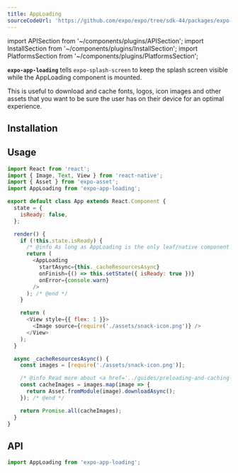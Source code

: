 ```yaml
---
title: AppLoading
sourceCodeUrl: 'https://github.com/expo/expo/tree/sdk-44/packages/expo-app-loading'
---
```


import APISection from '~/components/plugins/APISection';
import InstallSection from '~/components/plugins/InstallSection';
import PlatformsSection from '~/components/plugins/PlatformsSection';

**`expo-app-loading`** tells `expo-splash-screen` to keep the splash screen visible while the AppLoading component is mounted.

This is useful to download and cache fonts, logos, icon images and other assets that you want to be sure the user has on their device for an optimal experience.

<PlatformsSection android emulator ios simulator web />

## Installation

<InstallSection packageName="expo-app-loading" />

## Usage

<!-- prettier-ignore -->
```javascript
import React from 'react';
import { Image, Text, View } from 'react-native';
import { Asset } from 'expo-asset';
import AppLoading from 'expo-app-loading';

export default class App extends React.Component {
  state = {
    isReady: false,
  };

  render() {
    if (!this.state.isReady) {
      /* @info As long as AppLoading is the only leaf/native component that has been mounted, the loading screen will remain visible */
      return (
        <AppLoading
          startAsync={this._cacheResourcesAsync}
          onFinish={() => this.setState({ isReady: true })}
          onError={console.warn}
        />
      ); /* @end */
    }

    return (
      <View style={{ flex: 1 }}>
        <Image source={require('./assets/snack-icon.png')} />
      </View>
    );
  }

  async _cacheResourcesAsync() {
    const images = [require('./assets/snack-icon.png')];

    /* @info Read more about <a href='../guides/preloading-and-caching-assets.html'>Preloading and Caching Assets</a> */
    const cacheImages = images.map(image => {
      return Asset.fromModule(image).downloadAsync();
    }); /* @end */

    return Promise.all(cacheImages);
  }
}
```

## API

```js
import AppLoading from 'expo-app-loading';
```

<APISection packageName="expo-app-loading" apiName="AppLoading" />
